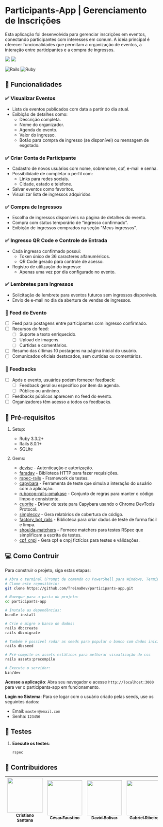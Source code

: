 
# Participants-App | Gerenciamento de Inscrições
Esta aplicação foi desenvolvida para gerenciar inscrições em eventos, conectando participantes com interesses em comum. A ideia principal é oferecer funcionalidades que permitam a organização de eventos, a interação entre participantes e a compra de ingressos.

![](https://img.shields.io/github/issues/TreinaDev/participants-app.svg)
![](https://img.shields.io/github/issues-pr/TreinaDev/participants-app.svg)

![Rails](https://img.shields.io/badge/rails-%23CC0000.svg?style=for-the-badge&logo=ruby-on-rails&logoColor=white)
![Ruby](https://img.shields.io/badge/ruby-%23CC342D.svg?style=for-the-badge&logo=ruby&logoColor=white)

## 🚀 Funcionalidades
### ✅ **Visualizar Eventos** 
- Lista de eventos publicados com data a partir do dia atual.
- Exibição de detalhes como:
  - Descrição completa.
  - Nome do organizador.
  - Agenda do evento.
  - Valor do ingresso.
  - Botão para compra de ingresso (se disponível) ou mensagem de esgotado.

### ✅ **Criar Conta de Participante**
- Cadastro de novos usuários com nome, sobrenome, cpf, e-mail e senha.
- Possibilidade de completar o perfil com:
  - Links para redes sociais.
  - Cidade, estado e telefone.
- Salvar eventos como favoritos.
- Visualizar lista de ingressos adquiridos.

### ✅ **Compra de Ingressos** 
- Escolha de ingressos disponíveis na página de detalhes do evento.
- Compra com status temporário de “ingresso confirmado”.
- Exibição de ingressos comprados na seção "Meus ingressos".

### ✅ **Ingresso QR Code e Controle de Entrada**
- Cada ingresso confirmado possui:
  - Token único de 36 caracteres alfanuméricos.
  - QR Code gerado para controle de acesso.
- Registro de utilização do ingresso:
  - Apenas uma vez por dia configurado no evento.

### ✅ **Lembretes para Ingressos**
- Solicitação de lembrete para eventos futuros sem ingressos disponíveis.
- Envio de e-mail no dia da abertura de vendas de ingressos.

### 🚧 **Feed do Evento**
- [ ] Feed para postagens entre participantes com ingresso confirmado.
- [ ] Recursos do feed:
  - [ ] Suporte a texto enriquecido.
  - [ ] Upload de imagens.
  - [ ] Curtidas e comentários.
- [ ] Resumo das últimas 10 postagens na página inicial do usuário.
- [ ] Comunicados oficiais destacados, sem curtidas ou comentários.

### 🚧 **Feedbacks**
- [ ] Após o evento, usuários podem fornecer feedback:
  - [ ] Feedback geral ou específico por item da agenda.
  - [ ] Público ou anônimo.
- [ ] Feedbacks públicos aparecem no feed do evento.
- [ ] Organizadores têm acesso a todos os feedbacks.

## 📝 Pré-requisitos
1. Setup:
   - Ruby 3.3.2+
   - Rails 8.0.1+
   - SQLite

2. Gems:
   - [devise](https://github.com/heartcombo/devise) - Autenticação e autorização.
   - [faraday](https://github.com/lostisland/faraday) - Biblioteca HTTP para fazer requisições.
   - [rspec-rails](https://github.com/rspec/rspec-rails) - Framework de testes.
   - [capybara](https://github.com/teamcapybara/capybara) - Ferramenta de teste que simula a interação do usuário com a aplicação.
   - [rubocop-rails-omakase](https://github.com/rubocop/rubocop-rails) - Conjunto de regras para manter o código limpo e consistente.
   - [cuprite](https://github.com/rubycdp/cuprite) - Driver de teste para Capybara usando o Chrome DevTools Protocol.
   - [simplecov](https://github.com/simplecov-ruby/simplecov) - Gera relatórios de cobertura de código.
   - [factory_bot_rails](https://github.com/thoughtbot/factory_bot_rails) - Biblioteca para criar dados de teste de forma fácil e limpa.
   - [shoulda-matchers](https://github.com/thoughtbot/shoulda-matchers) - Fornece matchers para testes RSpec que simplificam a escrita de testes.
   - [cpf_cnpj](https://github.com/fnando/cpf_cnpj) - Gera cpf e cnpj fictícios para testes e válidações.

## 💻 Como Contruir
Para construir o projeto, siga estas etapas:

```bash
# Abra o terminal (Prompt de comando ou PowerShell para Windows, Terminal para macOS ou Linux)
# Clone este repositório:
git clone https://github.com/TreinaDev/participants-app.git

# Navegue para a pasta do projeto:
cd participants-app

# Instale as dependências:
bundle install

# Crie e migre o banco de dados:
rails db:create
rails db:migrate

# Também é possível rodar as seeds para popular o banco com dados iniciais:
rails db:seed

# Pré-compile os assets estáticos para melhorar visualização do css
rails assets:precompile

# Execute o servidor:
bin/dev
```

**Acesse a aplicação**:
   Abra seu navegador e acesse `http://localhost:3000` para ver o participants-app em funcionamento.

**Login no Sistema**:
   Para se logar com o usuário criado pelas seeds, use os seguintes dados:

   - Email: `master@email.com`
   - Senha: `123456`

## 🚨 Testes
1. **Execute os testes**:
   ```bash
   rspec
   ```

## 🤝 Contribuidores
[<img src="https://avatars.githubusercontent.com/u/65695476?v=4" width=115 ><br> <sub> Cristiano Santana </sub>](https://github.com/CristianoSantan)|[<img src="https://avatars.githubusercontent.com/u/182559072?v=4" width=115 > <br> <sub> César Faustino </sub>](https://github.com/cmf000)|[<img src="https://avatars.githubusercontent.com/u/178613704?v=4" width=115 > <br> <sub> David Bolivar </sub>](https://github.com/thedavs99)|[<img src="https://avatars.githubusercontent.com/u/64371312?v=4" width=115 > <br> <sub> Gabriel Ribeiro </sub>](https://github.com/Gabriel-T-P)|[<img src="https://avatars.githubusercontent.com/u/182513782?v=4" width=115 > <br> <sub> João Branco </sub>](https://github.com/joaoCasteloBranco)|[<img src="https://avatars.githubusercontent.com/u/112505223?v=4" width=115 > <br> <sub> Samuel Rocha </sub>](https://github.com/SamuelRocha91)|
| :---: | :---: | :---: | :---: | :---: | :---: |

